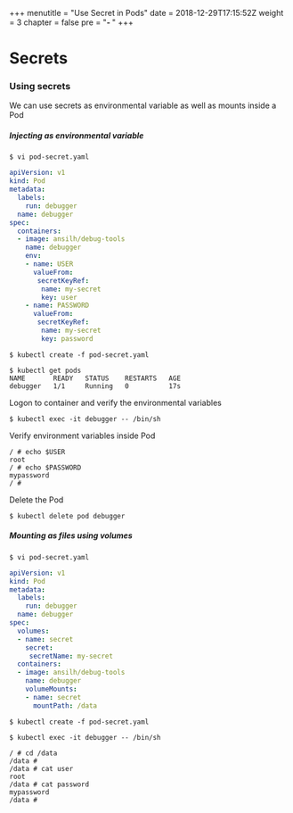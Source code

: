 +++
menutitle = "Use Secret in Pods"
date = 2018-12-29T17:15:52Z
weight = 3
chapter = false
pre = "<b>- </b>"
+++

# Secrets

### Using secrets

We can use secrets as environmental variable as well as mounts inside a Pod

##### Injecting as environmental variable
```shell
$ vi pod-secret.yaml
```

```yaml
apiVersion: v1       
kind: Pod
metadata:
  labels:
    run: debugger    
  name: debugger     
spec:     
  containers:        
  - image: ansilh/debug-tools   
    name: debugger   
    env:  
    - name: USER     
      valueFrom:     
       secretKeyRef:
        name: my-secret         
        key: user    
    - name: PASSWORD
      valueFrom:     
       secretKeyRef:
        name: my-secret         
        key: password
```

```shell
$ kubectl create -f pod-secret.yaml
```

```console
$ kubectl get pods      
NAME       READY   STATUS    RESTARTS   AGE   
debugger   1/1     Running   0          17s   
```

Logon to container and verify the environmental variables

```shell
$ kubectl exec -it debugger -- /bin/sh
```

Verify environment variables inside Pod

```console
/ # echo $USER        
root       
/ # echo $PASSWORD    
mypassword
/ #        
```

Delete the Pod

```shell
$ kubectl delete pod debugger
```

##### Mounting as files using volumes
```shell
$ vi pod-secret.yaml
```

```yaml
apiVersion: v1
kind: Pod
metadata:
  labels:
    run: debugger
  name: debugger
spec:
  volumes:
  - name: secret
    secret:
     secretName: my-secret
  containers:
  - image: ansilh/debug-tools
    name: debugger
    volumeMounts:
    - name: secret
      mountPath: /data
```

```shell
$ kubectl create -f pod-secret.yaml
```

```shell
$ kubectl exec -it debugger -- /bin/sh
```

```console
/ # cd /data        
/data #             
/data # cat user    
root                
/data # cat password
mypassword          
/data #             
```
